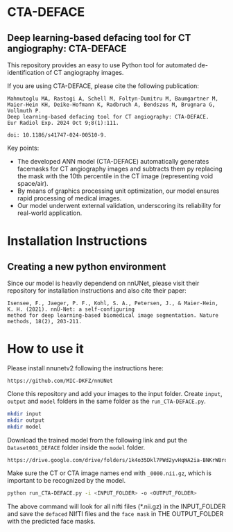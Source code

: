 # CTA-DEFACE

## Deep learning-based defacing tool for CT angiography: CTA-DEFACE


This repository provides an easy to use Python tool for automated de-identification of CT angiography images. 

If you are using CTA-DEFACE, please cite the following publication:


```shell
Mahmutoglu MA, Rastogi A, Schell M, Foltyn-Dumitru M, Baumgartner M, Maier-Hein KH, Deike-Hofmann K, Radbruch A, Bendszus M, Brugnara G, Vollmuth P. 
Deep learning-based defacing tool for CT angiography: CTA-DEFACE. 
Eur Radiol Exp. 2024 Oct 9;8(1):111. 

doi: 10.1186/s41747-024-00510-9.
```


Key points:
*	The developed ANN model (CTA-DEFACE) automatically generates facemasks for CT angiography images and subtracts them py replacing the mask with the 10th percentile in the CT image (representing void space/air). 
*	By means of graphics processing unit optimization, our model ensures rapid processing of medical images.
*	Our model underwent external validation, underscoring its reliability for real-world application.


# Installation Instructions 

## Creating a new python environment

Since our model is heavily dependend on nnUNet, please visit their repository for installation instructions and also cite their paper:

```shell
Isensee, F., Jaeger, P. F., Kohl, S. A., Petersen, J., & Maier-Hein, K. H. (2021). nnU-Net: a self-configuring 
method for deep learning-based biomedical image segmentation. Nature methods, 18(2), 203-211.

```



# How to use it 


Please install nnunetv2 following the instructions here:

```shell
https://github.com/MIC-DKFZ/nnUNet
```

Clone this repository and add your images to the input folder. 
Create `input`, `output` and `model` folders in the same folder as the `run_CTA-DEFACE.py`.

```bash
mkdir input
mkdir output
mkdir model
```

Download the trained model from the following link and put the `Dataset001_DEFACE` folder inside the `model` folder.

```bash
https://drive.google.com/drive/folders/1k4o35Dkl7PWd2yvHqWA2ia-BNKrWBrqg?usp=sharing
```

Make sure the CT or CTA image names end with `_0000.nii.gz`, which is important to be recognized by the model. 

```bash
python run_CTA-DEFACE.py -i <INPUT_FOLDER> -o <OUTPUT_FOLDER>
```

The above command will look for all nifti files (*.nii.gz) in the INPUT_FOLDER and save the `defaced` NIfTI files and the `face mask` in THE OUTPUT_FOLDER with the predicted face masks. 


 
 
